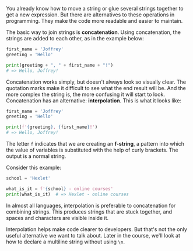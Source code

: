 
You already know how to move a string or glue several strings together to get a new expression. But there are alternatives to these operations in programming. They make the code more readable and easier to maintain.

The basic way to join strings is **concatenation**. Using concatenation, the strings are added to each other, as in the example below:

```python
first_name = 'Joffrey'
greeting = 'Hello'

print(greeting + ", " + first_name + "!")
# => Hello, Joffrey!
```

Concatenation works simply, but doesn't always look so visually clear. The quotation marks make it difficult to see what the end result will be. And the more complex the string is, the more confusing it will start to look. Concatenation has an alternative: **interpolation**. This is what it looks like:

```python
first_name = 'Joffrey'
greeting = 'Hello'

print(f'{greeting}, {first_name}!')
# => Hello, Joffrey!
```

The letter `f` indicates that we are creating an **f-string**, a pattern into which the value of variables is substituted with the help of curly brackets. The output is a normal string.

Consider this example:

```python
school = 'Hexlet'

what_is_it = f'{school} - online courses'
print(what_is_it)  # => Hexlet - online courses
```

In almost all languages, interpolation is preferable to concatenation for combining strings. This produces strings that are stuck together, and spaces and characters are visible inside it.

Interpolation helps make code clearer to developers. But that's not the only useful alternative we want to talk about. Later in the course, we'll look at how to declare a multiline string without using `\n`.
